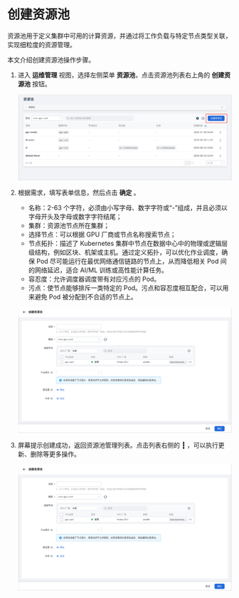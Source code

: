 # 创建资源池

资源池用于定义集群中可用的计算资源，并通过将工作负载与特定节点类型关联，实现细粒度的资源管理。

本文介绍创建资源池操作步骤。

1. 进入 **运维管理** 视图，选择左侧菜单 **资源池**，点击资源池列表右上角的 **创建资源池** 按钮。

    ![创建资源池](../../images/create-resource-01.png)

1. 根据需求，填写表单信息，然后点击 **确定** 。

    - 名称：2-63 个字符，必须由小写字母、数字字符或“-”组成，并且必须以字母开头及字母或数字字符结尾；
    - 集群：资源池节点所在集群；
    - 选择节点：可以根据 GPU 厂商或节点名称搜索节点；
    - 节点拓扑：描述了 Kubernetes 集群中节点在数据中心中的物理或逻辑层级结构，例如区块、机架或主机。通过定义拓扑，可以优化作业调度，确保 Pod 尽可能运行在最优网络通信链路的节点上，从而降低相关 Pod 间的网络延迟，适合 AI/ML 训练或高性能计算任务。
    - 容忍度：允许调度器调度带有对应污点的 Pod。
    - 污点：使节点能够排斥一类特定的 Pod。污点和容忍度相互配合，可以用来避免 Pod 被分配到不合适的节点上。

    ![填写参数](../../images/create-resource-02.png)

1. 屏幕提示创建成功，返回资源池管理列表。点击列表右侧的 **┇** ，可以执行更新、删除等更多操作。

    ![更多操作](../../images/create-resource-02.png)
